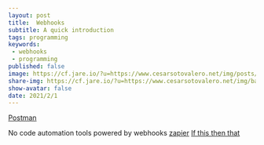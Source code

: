 ```yaml
---
layout: post
title:  Webhooks
subtitle: A quick introduction
tags: programming
keywords:
 - webhooks
 - programming
published: false
image: https://cf.jare.io/?u=https://www.cesarsotovalero.net/img/posts/backyard.gif
share-img: https://cf.jare.io/?u=https://www.cesarsotovalero.net/img/backyard.gif
show-avatar: false
date: 2021/2/1
---
```


[Postman](https://www.postman.com/)


No code automation tools powered by webhooks
[zapier](https://www.postman.com/)
[If this then that](https://ifttt.com/)
